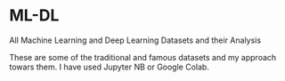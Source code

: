# ML-DL
All Machine Learning and Deep Learning Datasets and their Analysis

These are some of the traditional and famous datasets and my approach towars them.
I have used Jupyter NB or Google Colab.

